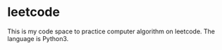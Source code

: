 # leetcode
This is my code space to practice computer algorithm on leetcode.
The language is Python3.
